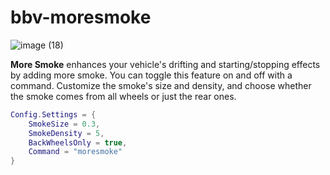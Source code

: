 # bbv-moresmoke
![image (18)](https://github.com/BuddyNotFound/bbv-moresmoke/assets/74051918/95c589f5-4800-4dc1-8400-f771709b5e0e)

 
**More Smoke** enhances your vehicle's drifting and starting/stopping effects by adding more smoke. You can toggle this feature on and off with a command. Customize the smoke's size and density, and choose whether the smoke comes from all wheels or just the rear ones.

```lua
Config.Settings = {
    SmokeSize = 0.3,
    SmokeDensity = 5,
    BackWheelsOnly = true,
    Command = "moresmoke"
}
```

